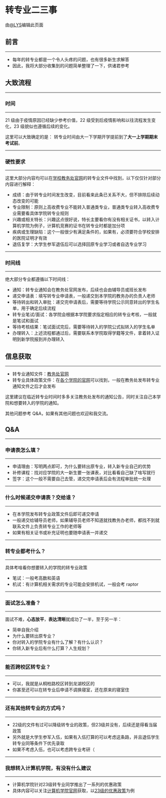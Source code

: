 # 转专业二三事

由[@LYS](https://lys2021.com/)编辑此页面

## 前言

****

- 每年的转专业都是一个令人头疼的问题，也有很多新生求解答
- 因此，我将大部分收集到的问题简单整理了一下，供诸君参考

## 大致流程

****

### 时间

****

21 级由于疫情原因已经缺少参考价值，22 级受到后疫情影响和以往流程发生变化，23 级貌似也遵循后续的变化。

这里可以大致确定的是： 转专业时间由大一下学期开学提前到了**大一上学期期末考试前**。

****

### 硬性要求

****

这里大部分内容均可以在[学校教务处官网](http://jwc.haue.edu.cn/index.htm)的转专业文件中找到，以下仅仅针对部分内容进行解释：

- 成绩：由于转专业时间发生改变，目前看来此条已关系不大，但不排除后续动态改变的可能
- 专业限制：原则上高收费专业不能转入普通类专业，普通类专业转入高收费专业需要看具体学院转专业规则
- 兴趣或相关特长：兴趣这点很好说，特长主要看你有没有相关证书，以转入计算机学院为例子，计算机竞赛的证书在转专业时都是加分项
- 疾病或生理缺陷：这个一般很少有满足条件的，如果有，必须要符合学校安排的医院证明才有效
- 退伍复学：大学生参军退伍后可以选择回原专业学习或者自选专业学习

****

### 时间线

****

绝大部分专业都遵循以下时间线：

- 通知：转专业通知会在教务处官网发布，后续也会由辅导员或班长发布
- 递交申请表：填写转专业申请表，一般递交到本学院的教务办的负责人老师
- 等待转出和转入审批：递交完申请表后，需要等待学院公示同意转出的学生名单，用于确定后续流程
- 转专业笔试/面试：各学院会根据本学院要求指定相应的转专业考核，一般就是笔试和面试
- 等待考核结果：笔试面试完后，需要等待转入的学院公式拟转入的学生名单
- 办理转入：上述流程都通过后，需要联系本学院取得学籍等文件，拿着转入证明到新学院报到并办理转入

## 信息获取

****

- 转专业通知文件：[教务处官网](http://jwc.haue.edu.cn/index.htm)
- 转专业具体政策文件：在[各个学院的官网](http://www.haue.edu.cn/zzjg/jxdw.htm)可以找到，一般在教务处发布转专业通知文件之后才会发布

这里建议在临近转专业时间时多多关注教务处发布的通知公告，同时关注自己本学院和想要转入的学院的通知。

其他问题参考 Q&A，如果有其他问题也欢迎和我交流。

## Q&A

****

### 申请表怎么填？

****

- 申请理由：写明两点即可，为什么要转出原专业，转入新专业自己的优势
- 补修课程：找对应学院的大一新生要一张课表，对比看看自己缺了啥写就行
- 签字：这个一般不需要自己去管，递交完申请表后会有流程审批统一处理

****

### 什么时候递交申请表？交给谁？

****

- 在本学院发布转专业政策文件后即可递交申请
- 一般递交给辅导员老师，如果辅导员老师不知道就找教务办老师，都找不到就联系文件上负责转专业工作的老师等
- 如果有相关证书或补充证明也要随申请表一并递交

****

### 转专业都考什么？

****

具体考啥看你想要转入的学院的转专业政策

- 笔试：一般考高数和英语
- 机试：有计算机相关需求的专业可能会安排机试，一般会考 raptor

****

### 面试怎么准备？

****

面试不难，**心态放平**，**表达清晰**就成功了一半，至于另一半：

- 简单自我介绍
- 为什么要转出原专业？
- 你对转入的学院专业有什么了解？有什么认识？
- 你转入新专业后有什么打算？人生规划？

****

### 能否跨校区转专业？

****

- 可以，我就是从桐柏路校区转到龙湖校区的
- 你甚至还可以在转专业后申请不调换寝室，还在原来的寝室住

****

### 还有其他转专业的方式吗？

****

- 22级的文件有过可以降级转专业的政策，但23级并没有，后续还是得看当届政策
- 另外就是大学生参军入伍，如果有入伍打算的可以考虑这条路，并且退伍学生转专业同等条件下优先录取
- 如果不考虑入伍，也可以考虑跨专业考研（

****

### 我想转入计算机学院，有没有什么建议

****

- 计算机学院针对23级转专业同学推出了一系列的优惠政策
- 具体内容可以关注[计算机学院官网](http://jsj.haue.edu.cn/)获取，以[23级的优惠政策](http://jsj.haue.edu.cn/info/1037/3500.htm)为例








